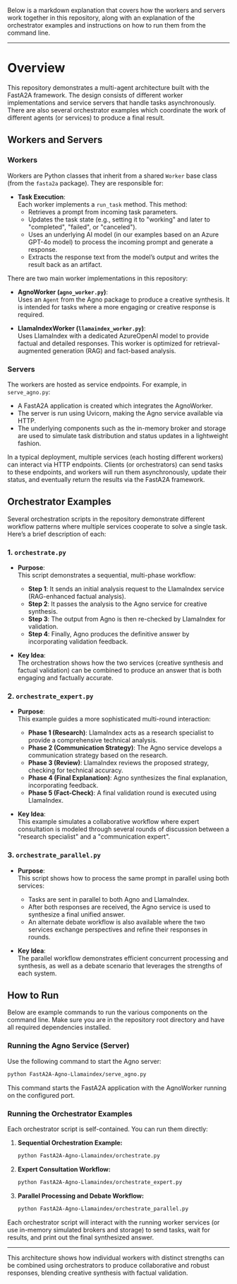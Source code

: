 Below is a markdown explanation that covers how the workers and servers work together in this repository, along with an explanation of the orchestrator examples and instructions on how to run them from the command line.

----

# Overview

This repository demonstrates a multi-agent architecture built with the FastA2A framework. The design consists of different worker implementations and service servers that handle tasks asynchronously. There are also several orchestrator examples which coordinate the work of different agents (or services) to produce a final result.

## Workers and Servers

### Workers

Workers are Python classes that inherit from a shared `Worker` base class (from the `fasta2a` package). They are responsible for:

- **Task Execution**:  
  Each worker implements a `run_task` method. This method:
  - Retrieves a prompt from incoming task parameters.
  - Updates the task state (e.g., setting it to "working" and later to "completed", "failed", or "canceled").
  - Uses an underlying AI model (in our examples based on an Azure GPT-4o model) to process the incoming prompt and generate a response.
  - Extracts the response text from the model’s output and writes the result back as an artifact.

There are two main worker implementations in this repository:
- **AgnoWorker (`agno_worker.py`)**:  
  Uses an `Agent` from the Agno package to produce a creative synthesis. It is intended for tasks where a more engaging or creative response is required.
  
- **LlamaIndexWorker (`llamaindex_worker.py`)**:  
  Uses LlamaIndex with a dedicated AzureOpenAI model to provide factual and detailed responses. This worker is optimized for retrieval-augmented generation (RAG) and fact-based analysis.

### Servers

The workers are hosted as service endpoints. For example, in `serve_agno.py`:
- A FastA2A application is created which integrates the AgnoWorker.  
- The server is run using Uvicorn, making the Agno service available via HTTP.
- The underlying components such as the in-memory broker and storage are used to simulate task distribution and status updates in a lightweight fashion.

In a typical deployment, multiple services (each hosting different workers) can interact via HTTP endpoints. Clients (or orchestrators) can send tasks to these endpoints, and workers will run them asynchronously, update their status, and eventually return the results via the FastA2A framework.

## Orchestrator Examples

Several orchestration scripts in the repository demonstrate different workflow patterns where multiple services cooperate to solve a single task. Here’s a brief description of each:

### 1. `orchestrate.py`

- **Purpose**:  
  This script demonstrates a sequential, multi-phase workflow:
  - **Step 1**: It sends an initial analysis request to the LlamaIndex service (RAG-enhanced factual analysis).
  - **Step 2**: It passes the analysis to the Agno service for creative synthesis.
  - **Step 3**: The output from Agno is then re-checked by LlamaIndex for validation.
  - **Step 4**: Finally, Agno produces the definitive answer by incorporating validation feedback.

- **Key Idea**:  
  The orchestration shows how the two services (creative synthesis and factual validation) can be combined to produce an answer that is both engaging and factually accurate.

### 2. `orchestrate_expert.py`

- **Purpose**:  
  This example guides a more sophisticated multi-round interaction:
  - **Phase 1 (Research)**: LlamaIndex acts as a research specialist to provide a comprehensive technical analysis.
  - **Phase 2 (Communication Strategy)**: The Agno service develops a communication strategy based on the research.
  - **Phase 3 (Review)**: LlamaIndex reviews the proposed strategy, checking for technical accuracy.
  - **Phase 4 (Final Explanation)**: Agno synthesizes the final explanation, incorporating feedback.
  - **Phase 5 (Fact-Check)**: A final validation round is executed using LlamaIndex.

- **Key Idea**:  
  This example simulates a collaborative workflow where expert consultation is modeled through several rounds of discussion between a "research specialist" and a "communication expert".

### 3. `orchestrate_parallel.py`

- **Purpose**:  
  This script shows how to process the same prompt in parallel using both services:
  - Tasks are sent in parallel to both Agno and LlamaIndex.
  - After both responses are received, the Agno service is used to synthesize a final unified answer.
  - An alternate debate workflow is also available where the two services exchange perspectives and refine their responses in rounds.

- **Key Idea**:  
  The parallel workflow demonstrates efficient concurrent processing and synthesis, as well as a debate scenario that leverages the strengths of each system.

## How to Run

Below are example commands to run the various components on the command line. Make sure you are in the repository root directory and have all required dependencies installed.

### Running the Agno Service (Server)

Use the following command to start the Agno server:

```bash
python FastA2A-Agno-Llamaindex/serve_agno.py
```

This command starts the FastA2A application with the AgnoWorker running on the configured port.

### Running the Orchestrator Examples

Each orchestrator script is self-contained. You can run them directly:

1. **Sequential Orchestration Example:**

   ```bash
   python FastA2A-Agno-Llamaindex/orchestrate.py
   ```

2. **Expert Consultation Workflow:**

   ```bash
   python FastA2A-Agno-Llamaindex/orchestrate_expert.py
   ```

3. **Parallel Processing and Debate Workflow:**

   ```bash
   python FastA2A-Agno-Llamaindex/orchestrate_parallel.py
   ```

Each orchestrator script will interact with the running worker services (or use in-memory simulated brokers and storage) to send tasks, wait for results, and print out the final synthesized answer.

----

This architecture shows how individual workers with distinct strengths can be combined using orchestrators to produce collaborative and robust responses, blending creative synthesis with factual validation.

